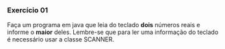 ### Exercício 01

Faça um programa em java que leia do teclado **dois** números reais e informe o **maior** deles. Lembre-se que para ler uma informação do teclado é necessário usar a classe SCANNER.